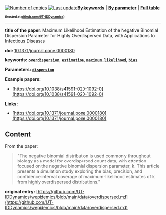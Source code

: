 <!--DO NOT EDIT BY HAND-->
 
#   
 

 [![Number of entries](https://img.shields.io/badge/dynamic/json?label=Entries&query=message&url=https%3A%2F%2Fut-iddynamics.github.io%2Fwepidemics%2Finfo%2Fentries.json)](https://github.com/UT-IDDynamics/wepidemics) [![Last update](https://img.shields.io/github/last-commit/UT-IDDynamics/wepidemics)](https://github.com/UT-IDDynamics/wepidemics)[**By keywords**](../by-keyword.md) \| [**By parameter**](../by-parameter.md) \| [**Full table**](../full-table.md)
<p style="font-size:10px;font-weight:bold;">(hosted at <a href="https://github.com/UT-IDDynamics/wepidemics" target="_blank">github.com/UT-IDDynamics</a>)</p>

---
 
 
**title of the paper:** Maximum Likelihood Estimation of the Negative Binomial Dispersion Parameter for Highly Overdispersed Data, with Applications to Infectious Diseases
 
**doi:** [10.1371/journal.pone.0000180](https://doi.org/10.1371/journal.pone.0000180)
 

**keywords:** [**`overdispersion`**](../by-keyword.md#overdispersion), [**`estimation`**](../by-keyword.md#estimation), [**`maximum likelihood`**](../by-keyword.md#maximum-likelihood), [**`bias`**](../by-keyword.md#bias) 

**Parameters:** [**`dispersion`**](../by-parameter.md#dispersion) 

**Example papers:**
 
 - [https://doi.org/10.1038/s41591-020-1092-0](https://doi.org/10.1038/s41591-020-1092-0) 

**Links:**
 
 - [https://doi.org/10.1371/journal.pone.0000180](https://doi.org/10.1371/journal.pone.0000180) 


## Content



From the paper:

> "The negative binomial distribution is used commonly throughout biology as a model for overdispersed count data, with attention focused on the negative binomial dispersion parameter, k. This article presents a simulation study exploring the bias, precision, and confidence interval coverage of maximum-likelihood estimates of k from highly overdispersed distributions."






 **original entry:**  [https://github.com/UT-IDDynamics/wepidemics/blob/main/data/overdispersed.md](https://github.com/UT-IDDynamics/wepidemics/blob/main/data/overdispersed.md) 
